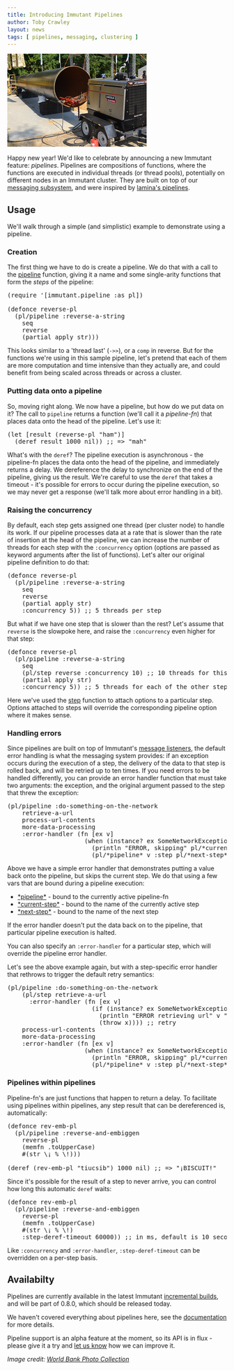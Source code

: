 ```yaml
---
title: Introducing Immutant Pipelines
author: Toby Crawley
layout: news
tags: [ pipelines, messaging, clustering ]
---
```


<img src="/images/news/pipeline.jpg" alt="[pipeline]" class="alignright"/>

Happy new year! We'd like to celebrate by announcing a new Immutant
feature: *pipelines*. Pipelines are compositions of functions, where
the functions are executed in individual threads (or thread pools),
potentially on different nodes in an Immutant cluster. They are built
on top of our
[messaging subsystem](#{doc_chapter_for_version('LATEST','messaging')}),
and were inspired by
[lamina's pipelines](https://github.com/ztellman/lamina/wiki/Pipelines-new).

## Usage

We'll walk through a simple (and simplistic) example to demonstrate
using a pipeline.

### Creation

The first thing we have to do is create a pipeline. We do that with a
call to the
[pipeline](#{api_doc_for_version('LATEST','pipeline','pipeline')})
function, giving it a name and some single-arity functions that form
the *steps* of the pipeline:

<pre class="syntax clojure">(require '[immutant.pipeline :as pl])

(defonce reverse-pl
  (pl/pipeline :reverse-a-string
    seq
    reverse
    (partial apply str)))
</pre>

This looks similar to a 'thread last' (`->>`), or a `comp` in
reverse. But for the functions we're using in this sample pipeline,
let's pretend that each of them are more computation and time
intensive than they actually are, and could benefit from being scaled
across threads or across a cluster.
            
### Putting data onto a pipeline 

So, moving right along. We now have a pipeline, but how do we put data
on it? The call to `pipeline` returns a function (we'll call it a
*pipeline-fn*) that places data onto the head of the pipeline. Let's
use it:

<pre class="syntax clojure">(let [result (reverse-pl "ham")]
  (deref result 1000 nil)) ;; => "mah"
</pre>

What's with the `deref`? The pipeline execution is asynchronous - the
pipeline-fn places the data onto the head of the pipeline, and
immediately returns a delay. We dereference the delay to synchronize
on the end of the pipeline, giving us the result. We're careful to use
the `deref` that takes a timeout - it's possible for errors to occur
during the pipeline execution, so we may never get a response (we'll
talk more about error handling in a bit).

### Raising the concurrency

By default, each step gets assigned one thread (per cluster node) to
handle its work. If our pipeline processes data at a rate that is
slower than the rate of insertion at the head of the pipeline, we can
increase the number of threads for each step with the `:concurrency`
option (options are passed as keyword arguments after the list of
functions). Let's alter our original pipeline definition to do that:

<pre class="syntax clojure">(defonce reverse-pl
  (pl/pipeline :reverse-a-string
    seq
    reverse
    (partial apply str)
    :concurrency 5)) ;; 5 threads per step
</pre>

But what if we have one step that is slower than the rest? Let's
assume that `reverse` is the slowpoke here, and raise the
`:concurrency` even higher for that step:

<pre class="syntax clojure">(defonce reverse-pl
  (pl/pipeline :reverse-a-string
    seq
    (pl/step reverse :concurrency 10) ;; 10 threads for this guy
    (partial apply str)
    :concurrency 5)) ;; 5 threads for each of the other steps
</pre>

Here we've used the
[step](#{api_doc_for_version('LATEST','pipeline','step')}) function
to attach options to a particular step. Options attached to steps will
override the corresponding pipeline option where it makes sense.

### Handling errors

Since pipelines are built on top of Immutant's
[message listeners](#{doc_chapter_for_version('LATEST','messaging','messaging-receiving')}),
the default error handling is what the messaging system provides: if
an exception occurs during the execution of a step, the delivery of
the data to that step is rolled back, and will be retried up to ten
times. If you need errors to be handled differently, you can provide
an error handler function that must take two arguments: the exception,
and the original argument passed to the step that threw the exception:

<pre class="syntax clojure">(pl/pipeline :do-something-on-the-network
    retrieve-a-url
    process-url-contents
    more-data-processing
    :error-handler (fn [ex v] 
                     (when (instance? ex SomeNetworkException)
                       (println "ERROR, skipping" pl/*current-step* ex)
                       (pl/*pipeline* v :step pl/*next-step*)))) ;; jump to the next step
</pre>

Above we have a simple error handler that demonstrates putting a value
back onto the pipeline, but skips the current step. We do that using a
few vars that are bound during a pipeline execution:

* [\*pipeline\*](#{api_doc_for_version('LATEST','pipeline','*pipeline*')}) -
  bound to the currently active pipeline-fn
* [\*current-step\*](#{api_doc_for_version('LATEST','pipeline','*current-step*')}) -
  bound to the name of the currently active step
* [\*next-step\*](#{api_doc_for_version('LATEST','pipeline','*next-step*')}) -
  bound to the name of the next step

If the error handler doesn't put the data back on to the pipeline,
that particular pipeline execution is halted.

You can also specify an `:error-handler` for a particular step, which
will override the pipeline error handler.

Let's see the above example again, but with a step-specific error handler
that rethrows to trigger the default retry semantics:

<pre class="syntax clojure">(pl/pipeline :do-something-on-the-network
    (pl/step retrieve-a-url 
      :error-handler (fn [ex v] 
                       (if (instance? ex SomeNetworkException)
                         (println "ERROR retrieving url" v ", exiting:" ex) ;; exit the pipeline
                         (throw x)))) ;; retry
    process-url-contents
    more-data-processing
    :error-handler (fn [ex v] 
                     (when (instance? ex SomeNetworkException)
                       (println "ERROR, skipping" pl/*current-step* ex)
                       (pl/*pipeline* v :step pl/*next-step*))))
</pre>

### Pipelines within pipelines 

Pipeline-fn's are just functions that happen to return a delay. To
facilitate using pipelines within pipelines, any step result that can 
be dereferenced is, automatically:

<pre class="syntax clojure">(defonce rev-emb-pl 
  (pl/pipeline :reverse-and-embiggen
    reverse-pl 
    (memfn .toUpperCase) 
    #(str \¡ % \!)))

(deref (rev-emb-pl "tiucsib") 1000 nil) ;; => "¡BISCUIT!"
</pre>

Since it's possible for the result of a step to never arrive, you can
control how long this automatic `deref` waits:

<pre class="syntax clojure">(defonce rev-emb-pl 
  (pl/pipeline :reverse-and-embiggen
    reverse-pl 
    (memfn .toUpperCase) 
    #(str \¡ % \!)
    :step-deref-timeout 60000)) ;; in ms, default is 10 seconds
</pre>

Like `:concurrency` and `:error-handler`, `:step-deref-timeout` can be
overridden on a per-step basis.

## Availabilty

Pipelines are currently available in the latest Immutant
[incremental builds](/builds/), and will be part of 0.8.0, which
should be released today.

We haven't covered everything about pipelines here, see the
[documentation](#{doc_chapter_for_version('LATEST','messaging','messaging-pipelines')})
for more details. 

Pipeline support is an alpha feature at the moment, so its API is in
flux - please give it a try and [let us know](/community/) how we can
improve it.

*Image credit: [World Bank Photo Collection](http://www.flickr.com/photos/worldbank/7342211086)*
